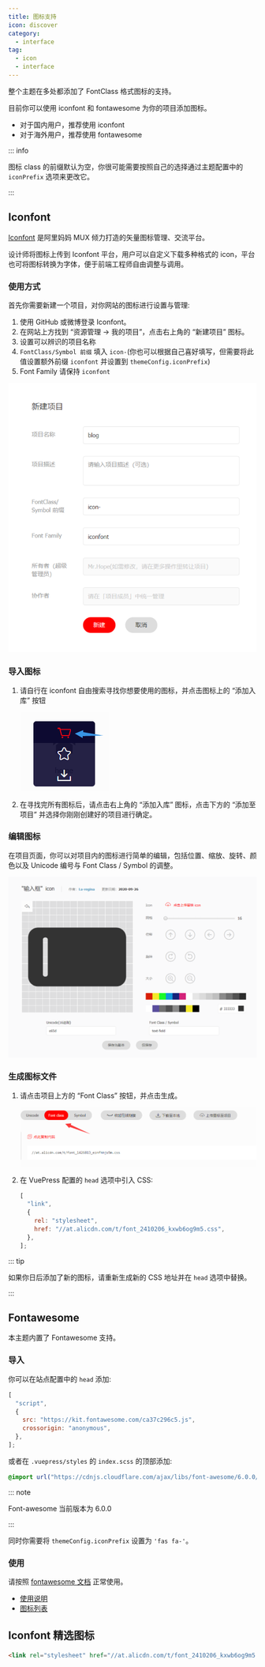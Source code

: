 ```yaml
---
title: 图标支持
icon: discover
category:
  - interface
tag:
  - icon
  - interface
---
```


整个主题在多处都添加了 FontClass 格式图标的支持。

目前你可以使用 iconfont 和 fontawesome 为你的项目添加图标。

- 对于国内用户，推荐使用 iconfont
- 对于海外用户，推荐使用 fontawesome

::: info

图标 class 的前缀默认为空，你很可能需要按照自己的选择通过主题配置中的 `iconPrefix` 选项来更改它。

:::

<!-- more -->

## Iconfont

[Iconfont](https://iconfont.cn) 是阿里妈妈 MUX 倾力打造的矢量图标管理、交流平台。

设计师将图标上传到 Iconfont 平台，用户可以自定义下载多种格式的 icon，平台也可将图标转换为字体，便于前端工程师自由调整与调用。

### 使用方式

首先你需要新建一个项目，对你网站的图标进行设置与管理:

1. 使用 GitHub 或微博登录 Iconfont。
1. 在网站上方找到 “资源管理 → 我的项目”，点击右上角的 “新建项目” 图标。
1. 设置可以辨识的项目名称
1. `FontClass/Symbol 前缀` 填入 `icon-`(你也可以根据自己喜好填写，但需要将此值设置额外前缀 `iconfont` 并设置到 `themeConfig.iconPrefix`)
1. Font Family 请保持 `iconfont`

![新建项目](./assets/iconfont-new.png)

### 导入图标

1. 请自行在 iconfont 自由搜索寻找你想要使用的图标，并点击图标上的 “添加入库” 按钮

   ![添加入库](./assets/iconfont-add.png)

1. 在寻找完所有图标后，请点击右上角的 “添加入库” 图标，点击下方的 “添加至项目” 并选择你刚刚创建好的项目进行确定。

### 编辑图标

在项目页面，你可以对项目内的图标进行简单的编辑，包括位置、缩放、旋转、颜色以及 Unicode 编号与 Font Class / Symbol 的调整。

![编辑图标](./assets/iconfont-edit.png)

### 生成图标文件

1. 请点击项目上方的 “Font Class” 按钮，并点击生成。

   ![添加入库](./assets/iconfont-generate.png)

1. 在 VuePress 配置的 `head` 选项中引入 CSS:

   ```js
   [
     "link",
     {
       rel: "stylesheet",
       href: "//at.alicdn.com/t/font_2410206_kxwb6og9m5.css",
     },
   ];
   ```

::: tip

如果你日后添加了新的图标，请重新生成新的 CSS 地址并在 `head` 选项中替换。

:::

## Fontawesome

本主题内置了 Fontawesome 支持。

### 导入

你可以在站点配置中的 `head` 添加:

```js
[
  "script",
  {
    src: "https://kit.fontawesome.com/ca37c296c5.js",
    crossorigin: "anonymous",
  },
];
```

或者在 `.vuepress/styles` 的 `index.scss` 的顶部添加:

```scss
@import url("https://cdnjs.cloudflare.com/ajax/libs/font-awesome/6.0.0/css/regular.min.css");
```

::: note

Font-awesome 当前版本为 6.0.0

:::

同时你需要将 `themeConfig.iconPrefix` 设置为 `'fas fa-'`。

### 使用

请按照 [fontawesome 文档](https://fontawesome.com/) 正常使用。

- [使用说明](https://fontawesome.com/docs/web/add-icons/how-to)
- [图标列表](https://fontawesome.com/icons)

## Iconfont 精选图标

```html
<link rel="stylesheet" href="//at.alicdn.com/t/font_2410206_kxwb6og9m5.css" />
```

<IconDisplay link="//at.alicdn.com/t/font_2410206_kxwb6og9m5.css" />
